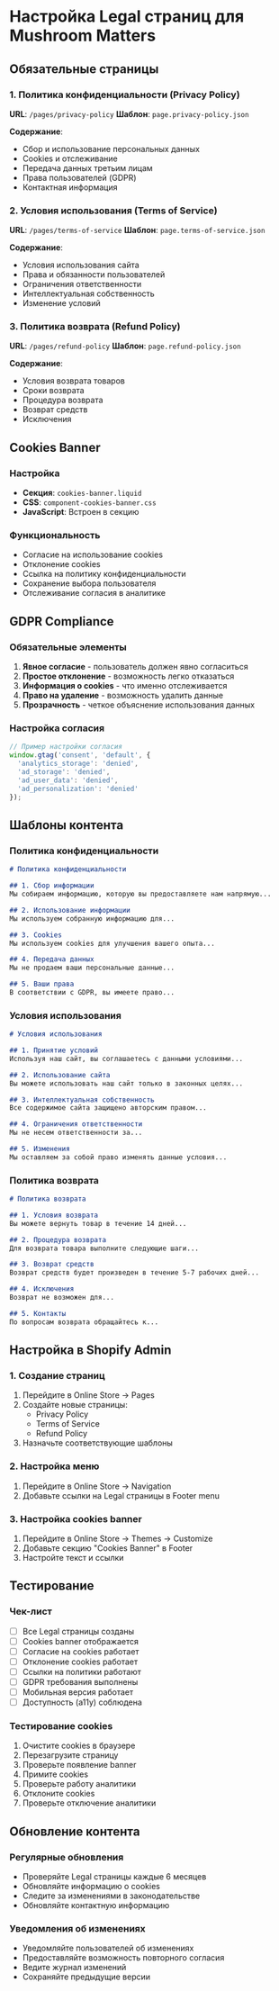 # Настройка Legal страниц для Mushroom Matters

## Обязательные страницы

### 1. Политика конфиденциальности (Privacy Policy)
**URL**: `/pages/privacy-policy`
**Шаблон**: `page.privacy-policy.json`

**Содержание**:
- Сбор и использование персональных данных
- Cookies и отслеживание
- Передача данных третьим лицам
- Права пользователей (GDPR)
- Контактная информация

### 2. Условия использования (Terms of Service)
**URL**: `/pages/terms-of-service`
**Шаблон**: `page.terms-of-service.json`

**Содержание**:
- Условия использования сайта
- Права и обязанности пользователей
- Ограничения ответственности
- Интеллектуальная собственность
- Изменение условий

### 3. Политика возврата (Refund Policy)
**URL**: `/pages/refund-policy`
**Шаблон**: `page.refund-policy.json`

**Содержание**:
- Условия возврата товаров
- Сроки возврата
- Процедура возврата
- Возврат средств
- Исключения

## Cookies Banner

### Настройка
- **Секция**: `cookies-banner.liquid`
- **CSS**: `component-cookies-banner.css`
- **JavaScript**: Встроен в секцию

### Функциональность
- Согласие на использование cookies
- Отклонение cookies
- Ссылка на политику конфиденциальности
- Сохранение выбора пользователя
- Отслеживание согласия в аналитике

## GDPR Compliance

### Обязательные элементы
1. **Явное согласие** - пользователь должен явно согласиться
2. **Простое отклонение** - возможность легко отказаться
3. **Информация о cookies** - что именно отслеживается
4. **Право на удаление** - возможность удалить данные
5. **Прозрачность** - четкое объяснение использования данных

### Настройка согласия
```javascript
// Пример настройки согласия
window.gtag('consent', 'default', {
  'analytics_storage': 'denied',
  'ad_storage': 'denied',
  'ad_user_data': 'denied',
  'ad_personalization': 'denied'
});
```

## Шаблоны контента

### Политика конфиденциальности
```markdown
# Политика конфиденциальности

## 1. Сбор информации
Мы собираем информацию, которую вы предоставляете нам напрямую...

## 2. Использование информации
Мы используем собранную информацию для...

## 3. Cookies
Мы используем cookies для улучшения вашего опыта...

## 4. Передача данных
Мы не продаем ваши персональные данные...

## 5. Ваши права
В соответствии с GDPR, вы имеете право...
```

### Условия использования
```markdown
# Условия использования

## 1. Принятие условий
Используя наш сайт, вы соглашаетесь с данными условиями...

## 2. Использование сайта
Вы можете использовать наш сайт только в законных целях...

## 3. Интеллектуальная собственность
Все содержимое сайта защищено авторским правом...

## 4. Ограничения ответственности
Мы не несем ответственности за...

## 5. Изменения
Мы оставляем за собой право изменять данные условия...
```

### Политика возврата
```markdown
# Политика возврата

## 1. Условия возврата
Вы можете вернуть товар в течение 14 дней...

## 2. Процедура возврата
Для возврата товара выполните следующие шаги...

## 3. Возврат средств
Возврат средств будет произведен в течение 5-7 рабочих дней...

## 4. Исключения
Возврат не возможен для...

## 5. Контакты
По вопросам возврата обращайтесь к...
```

## Настройка в Shopify Admin

### 1. Создание страниц
1. Перейдите в Online Store → Pages
2. Создайте новые страницы:
   - Privacy Policy
   - Terms of Service
   - Refund Policy
3. Назначьте соответствующие шаблоны

### 2. Настройка меню
1. Перейдите в Online Store → Navigation
2. Добавьте ссылки на Legal страницы в Footer menu

### 3. Настройка cookies banner
1. Перейдите в Online Store → Themes → Customize
2. Добавьте секцию "Cookies Banner" в Footer
3. Настройте текст и ссылки

## Тестирование

### Чек-лист
- [ ] Все Legal страницы созданы
- [ ] Cookies banner отображается
- [ ] Согласие на cookies работает
- [ ] Отклонение cookies работает
- [ ] Ссылки на политики работают
- [ ] GDPR требования выполнены
- [ ] Мобильная версия работает
- [ ] Доступность (a11y) соблюдена

### Тестирование cookies
1. Очистите cookies в браузере
2. Перезагрузите страницу
3. Проверьте появление banner
4. Примите cookies
5. Проверьте работу аналитики
6. Отклоните cookies
7. Проверьте отключение аналитики

## Обновление контента

### Регулярные обновления
- Проверяйте Legal страницы каждые 6 месяцев
- Обновляйте информацию о cookies
- Следите за изменениями в законодательстве
- Обновляйте контактную информацию

### Уведомления об изменениях
- Уведомляйте пользователей об изменениях
- Предоставляйте возможность повторного согласия
- Ведите журнал изменений
- Сохраняйте предыдущие версии

